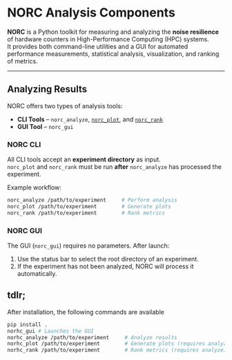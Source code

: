 # NORC Analysis Components

**NORC** is a Python toolkit for measuring and analyzing the **noise resilience** of hardware counters in High-Performance Computing (HPC) systems.  
It provides both command-line utilities and a GUI for automated performance measurements, statistical analysis, visualization, and ranking of metrics.

---

## Analyzing Results

NORC offers two types of analysis tools:
- **CLI Tools** – `norc_analyze`, [`norc_plot`](doc/plot.md), and [`norc_rank`](doc/rank.md)  
- **GUI Tool** – `norc_gui`

### NORC CLI
All CLI tools accept an **experiment directory** as input.  
`norc_plot` and `norc_rank` must be run **after** `norc_analyze` has processed the experiment.

Example workflow:
```bash
norc_analyze /path/to/experiment     # Perform analysis
norc_plot /path/to/experiment        # Generate plots
norc_rank /path/to/experiment        # Rank metrics
```
### NORC GUI
The GUI (`norc_gui`) requires no parameters.
After launch:
1. Use the status bar to select the root directory of an experiment.
2. If the experiment has not been analyzed, NORC will process it automatically.

## tdlr;
After installation, the following commands are available
```bash
pip install .
norhc_gui # Launches the GUI
norhc_analyze /path/to/experiment     # Analyze results
norhc_plot /path/to/experiment        # Generate plots (requires analyze)
norhc_rank /path/to/experiment        # Rank metrics (requires analyze)
```


